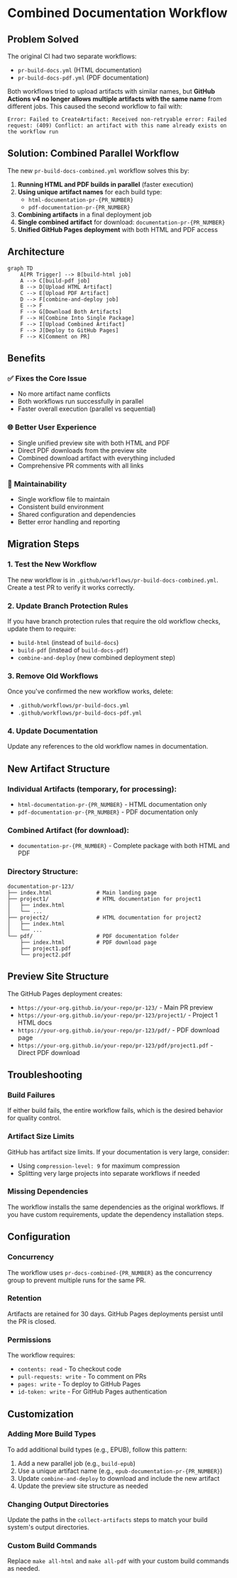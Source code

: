 # Combined Documentation Workflow

## Problem Solved

The original CI had two separate workflows:
- `pr-build-docs.yml` (HTML documentation)
- `pr-build-docs-pdf.yml` (PDF documentation)

Both workflows tried to upload artifacts with similar names, but **GitHub Actions v4 no longer allows multiple artifacts with the same name** from different jobs. This caused the second workflow to fail with:

```
Error: Failed to CreateArtifact: Received non-retryable error: Failed request: (409) Conflict: an artifact with this name already exists on the workflow run
```

## Solution: Combined Parallel Workflow

The new `pr-build-docs-combined.yml` workflow solves this by:

1. **Running HTML and PDF builds in parallel** (faster execution)
2. **Using unique artifact names** for each build type:
   - `html-documentation-pr-{PR_NUMBER}`
   - `pdf-documentation-pr-{PR_NUMBER}`
3. **Combining artifacts** in a final deployment job
4. **Single combined artifact** for download: `documentation-pr-{PR_NUMBER}`
5. **Unified GitHub Pages deployment** with both HTML and PDF access

## Architecture

```mermaid
graph TD
    A[PR Trigger] --> B[build-html job]
    A --> C[build-pdf job]
    B --> D[Upload HTML Artifact]
    C --> E[Upload PDF Artifact]
    D --> F[combine-and-deploy job]
    E --> F
    F --> G[Download Both Artifacts]
    F --> H[Combine Into Single Package]
    F --> I[Upload Combined Artifact]
    F --> J[Deploy to GitHub Pages]
    F --> K[Comment on PR]
```

## Benefits

### ✅ **Fixes the Core Issue**
- No more artifact name conflicts
- Both workflows run successfully in parallel
- Faster overall execution (parallel vs sequential)

### 🌐 **Better User Experience**
- Single unified preview site with both HTML and PDF
- Direct PDF downloads from the preview site
- Combined download artifact with everything included
- Comprehensive PR comments with all links

### 🔧 **Maintainability**
- Single workflow file to maintain
- Consistent build environment
- Shared configuration and dependencies
- Better error handling and reporting

## Migration Steps

### 1. Test the New Workflow
The new workflow is in `.github/workflows/pr-build-docs-combined.yml`. Create a test PR to verify it works correctly.

### 2. Update Branch Protection Rules
If you have branch protection rules that require the old workflow checks, update them to require:
- `build-html` (instead of `build-docs`)
- `build-pdf` (instead of `build-docs-pdf`)
- `combine-and-deploy` (new combined deployment step)

### 3. Remove Old Workflows
Once you've confirmed the new workflow works, delete:
- `.github/workflows/pr-build-docs.yml`
- `.github/workflows/pr-build-docs-pdf.yml`

### 4. Update Documentation
Update any references to the old workflow names in documentation.

## New Artifact Structure

### Individual Artifacts (temporary, for processing):
- `html-documentation-pr-{PR_NUMBER}` - HTML documentation only
- `pdf-documentation-pr-{PR_NUMBER}` - PDF documentation only

### Combined Artifact (for download):
- `documentation-pr-{PR_NUMBER}` - Complete package with both HTML and PDF

### Directory Structure:
```
documentation-pr-123/
├── index.html              # Main landing page
├── project1/               # HTML documentation for project1
│   ├── index.html
│   └── ...
├── project2/               # HTML documentation for project2
│   ├── index.html
│   └── ...
└── pdf/                    # PDF documentation folder
    ├── index.html          # PDF download page
    ├── project1.pdf
    └── project2.pdf
```

## Preview Site Structure

The GitHub Pages deployment creates:
- `https://your-org.github.io/your-repo/pr-123/` - Main PR preview
- `https://your-org.github.io/your-repo/pr-123/project1/` - Project 1 HTML docs
- `https://your-org.github.io/your-repo/pr-123/pdf/` - PDF download page
- `https://your-org.github.io/your-repo/pr-123/pdf/project1.pdf` - Direct PDF download

## Troubleshooting

### Build Failures
If either build fails, the entire workflow fails, which is the desired behavior for quality control.

### Artifact Size Limits
GitHub has artifact size limits. If your documentation is very large, consider:
- Using `compression-level: 9` for maximum compression
- Splitting very large projects into separate workflows if needed

### Missing Dependencies
The workflow installs the same dependencies as the original workflows. If you have custom requirements, update the dependency installation steps.

## Configuration

### Concurrency
The workflow uses `pr-docs-combined-{PR_NUMBER}` as the concurrency group to prevent multiple runs for the same PR.

### Retention
Artifacts are retained for 30 days. GitHub Pages deployments persist until the PR is closed.

### Permissions
The workflow requires:
- `contents: read` - To checkout code
- `pull-requests: write` - To comment on PRs
- `pages: write` - To deploy to GitHub Pages
- `id-token: write` - For GitHub Pages authentication

## Customization

### Adding More Build Types
To add additional build types (e.g., EPUB), follow this pattern:
1. Add a new parallel job (e.g., `build-epub`)
2. Use a unique artifact name (e.g., `epub-documentation-pr-{PR_NUMBER}`)
3. Update `combine-and-deploy` to download and include the new artifact
4. Update the preview site structure as needed

### Changing Output Directories
Update the paths in the `collect-artifacts` steps to match your build system's output directories.

### Custom Build Commands
Replace `make all-html` and `make all-pdf` with your custom build commands as needed.